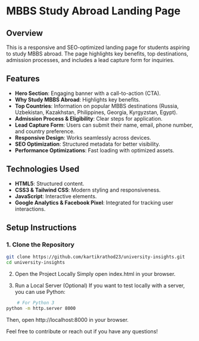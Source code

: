 # MBBS Study Abroad Landing Page

## Overview
This is a responsive and SEO-optimized landing page for students aspiring to study MBBS abroad. The page highlights key benefits, top destinations, admission processes, and includes a lead capture form for inquiries.

## Features
- **Hero Section**: Engaging banner with a call-to-action (CTA).
- **Why Study MBBS Abroad**: Highlights key benefits.
- **Top Countries**: Information on popular MBBS destinations (Russia, Uzbekistan, Kazakhstan, Philippines, Georgia, Kyrgyzstan, Egypt).
- **Admission Process & Eligibility**: Clear steps for application.
- **Lead Capture Form**: Users can submit their name, email, phone number, and country preference.
- **Responsive Design**: Works seamlessly across devices.
- **SEO Optimization**: Structured metadata for better visibility.
- **Performance Optimizations**: Fast loading with optimized assets.

## Technologies Used
- **HTML5**: Structured content.
- **CSS3 & Tailwind CSS**: Modern styling and responsiveness.
- **JavaScript**: Interactive elements.
- **Google Analytics & Facebook Pixel**: Integrated for tracking user interactions.

## Setup Instructions

### 1. Clone the Repository
```bash
git clone https://github.com/kartikrathod23/university-insights.git
cd university-insights
```


2. Open the Project Locally
Simply open index.html in your browser.

3. Run a Local Server (Optional)
If you want to test locally with a server, you can use Python:
```bash
    # For Python 3
python -m http.server 8000
```

Then, open http://localhost:8000 in your browser.

Feel free to contribute or reach out if you have any questions!
